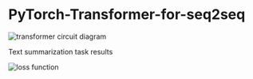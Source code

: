 # PyTorch-Transformer-for-seq2seq

![transformer circuit diagram](https://cdn1.radikalno.ru/uploads/2020/5/23/8bd9258043b249ef0366ff253f6c1d53-full.png)

Text summarization task results

![loss function](https://cdn1.radikalno.ru/uploads/2020/5/23/9f526d3a1a23597cc6af170ed226079e-full.png)
